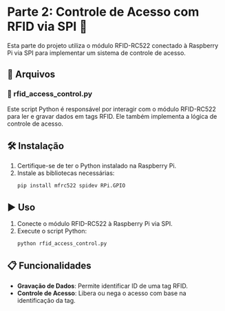 # Parte 2: Controle de Acesso com RFID via SPI 🔐

Esta parte do projeto utiliza o módulo RFID-RC522 conectado à Raspberry Pi via SPI para implementar um sistema de controle de acesso.

## 📂 Arquivos

### 📜 rfid_access_control.py
Este script Python é responsável por interagir com o módulo RFID-RC522 para ler e gravar dados em tags RFID. Ele também implementa a lógica de controle de acesso.

## 🛠️ Instalação

1. Certifique-se de ter o Python instalado na Raspberry Pi.
2. Instale as bibliotecas necessárias:
    ```sh
    pip install mfrc522 spidev RPi.GPIO
    ```
    
## ▶️ Uso

1. Conecte o módulo RFID-RC522 à Raspberry Pi via SPI.
2. Execute o script Python:
    ```sh
    python rfid_access_control.py
    ```

## 📋 Funcionalidades

- **Gravação de Dados**: Permite identificar ID de uma tag RFID.
- **Controle de Acesso**: Libera ou nega o acesso com base na identificação da tag.